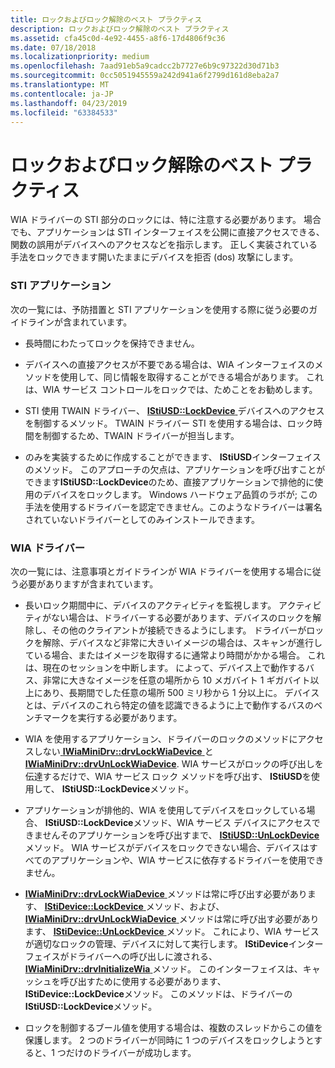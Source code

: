 ```yaml
---
title: ロックおよびロック解除のベスト プラクティス
description: ロックおよびロック解除のベスト プラクティス
ms.assetid: cfa45c0d-4e92-4455-a8f6-17d4806f9c36
ms.date: 07/18/2018
ms.localizationpriority: medium
ms.openlocfilehash: 7aad91eb5a9cadcc2b7727e6b9c97322d30d71b3
ms.sourcegitcommit: 0cc5051945559a242d941a6f2799d161d8eba2a7
ms.translationtype: MT
ms.contentlocale: ja-JP
ms.lasthandoff: 04/23/2019
ms.locfileid: "63384533"
---
```

# <a name="locking-and-unlocking-best-practices"></a>ロックおよびロック解除のベスト プラクティス





WIA ドライバーの STI 部分のロックには、特に注意する必要があります。 場合でも、アプリケーションは STI インターフェイスを公開に直接アクセスできる、関数の誤用がデバイスへのアクセスなどを指示します。 正しく実装されている手法をロックできます開いたままにデバイスを拒否 (dos) 攻撃にします。

### <a name="for-sti-applications"></a>STI アプリケーション

次の一覧には、予防措置と STI アプリケーションを使用する際に従う必要のガイドラインが含まれています。

-   長時間にわたってロックを保持できません。

-   デバイスへの直接アクセスが不要である場合は、WIA インターフェイスのメソッドを使用して、同じ情報を取得することができる場合があります。 これは、WIA サービス コントロールをロックでは、ためことをお勧めします。

-   STI 使用 TWAIN ドライバー、 [ **IStiUSD::LockDevice** ](https://msdn.microsoft.com/library/windows/hardware/ff543829)デバイスへのアクセスを制御するメソッド。 TWAIN ドライバー STI を使用する場合は、ロック時間を制御するため、TWAIN ドライバーが担当します。

-   のみを実装するために作成することができます、 **IStiUSD**インターフェイスのメソッド。 このアプローチの欠点は、アプリケーションを呼び出すことができます**IStiUSD::LockDevice**のため、直接アプリケーションで排他的に使用のデバイスをロックします。 Windows ハードウェア品質のラボが; この手法を使用するドライバーを認定できません。このようなドライバーは署名されていないドライバーとしてのみインストールできます。

### <a name="for-wia-drivers"></a>WIA ドライバー

次の一覧には、注意事項とガイドラインが WIA ドライバーを使用する場合に従う必要がありますが含まれています。

-   長いロック期間中に、デバイスのアクティビティを監視します。 アクティビティがない場合は、ドライバーする必要があります、デバイスのロックを解除し、その他のクライアントが接続できるようにします。 ドライバーがロックを解除、デバイスなど非常に大きいイメージの場合は、スキャンが進行している場合、またはイメージを取得するに通常より時間がかかる場合。 これは、現在のセッションを中断します。 によって、デバイス上で動作するバス、非常に大きなイメージを任意の場所から 10 メガバイト 1 ギガバイト以上にあり、長期間でした任意の場所 500 ミリ秒から 1 分以上に。 デバイスとは、デバイスのこれら特定の値を認識できるように上で動作するバスのベンチマークを実行する必要があります。

-   WIA を使用するアプリケーション、ドライバーのロックのメソッドにアクセスしない[ **IWiaMiniDrv::drvLockWiaDevice** ](https://msdn.microsoft.com/library/windows/hardware/ff544995)と[ **IWiaMiniDrv::drvUnLockWiaDevice**](https://msdn.microsoft.com/library/windows/hardware/ff545012). WIA サービスがロックの呼び出しを伝達するだけで、WIA サービス ロック メソッドを呼び出す、 **IStiUSD**を使用して、 **IStiUSD::LockDevice**メソッド。

-   アプリケーションが排他的、WIA を使用してデバイスをロックしている場合、 **IStiUSD::LockDevice**メソッド、WIA サービス デバイスにアクセスできませんそのアプリケーションを呼び出すまで、 [ **IStiUSD::UnLockDevice**](https://msdn.microsoft.com/library/windows/hardware/ff543843)メソッド。 WIA サービスがデバイスをロックできない場合、デバイスはすべてのアプリケーションや、WIA サービスに依存するドライバーを使用できません。

-   [ **IWiaMiniDrv::drvLockWiaDevice** ](https://msdn.microsoft.com/library/windows/hardware/ff544995)メソッドは常に呼び出す必要があります、 [ **IStiDevice::LockDevice** ](https://msdn.microsoft.com/library/windows/hardware/ff543756)メソッド、および、 [ **IWiaMiniDrv::drvUnLockWiaDevice** ](https://msdn.microsoft.com/library/windows/hardware/ff545012)メソッドは常に呼び出す必要があります、 [ **IStiDevice::UnLockDevice** ](https://msdn.microsoft.com/library/windows/hardware/ff543770)メソッド。 これにより、WIA サービスが適切なロックの管理、デバイスに対して実行します。 **IStiDevice**インターフェイスがドライバーへの呼び出しに渡される、 [ **IWiaMiniDrv::drvInitializeWia** ](https://msdn.microsoft.com/library/windows/hardware/ff544986)メソッド。 このインターフェイスは、キャッシュを呼び出すために使用する必要があります、 **IStiDevice::LockDevice**メソッド。 このメソッドは、ドライバーの**IStiUSD::LockDevice**メソッド。

-   ロックを制御するブール値を使用する場合は、複数のスレッドからこの値を保護します。 2 つのドライバーが同時に 1 つのデバイスをロックしようとすると、1 つだけのドライバーが成功します。

 

 




